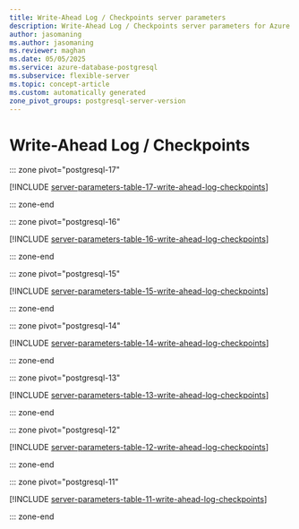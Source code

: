 ```yaml
---
title: Write-Ahead Log / Checkpoints server parameters
description: Write-Ahead Log / Checkpoints server parameters for Azure Database for PostgreSQL flexible server.
author: jasomaning
ms.author: jasomaning
ms.reviewer: maghan
ms.date: 05/05/2025
ms.service: azure-database-postgresql
ms.subservice: flexible-server
ms.topic: concept-article
ms.custom: automatically generated
zone_pivot_groups: postgresql-server-version
---
```

# Write-Ahead Log / Checkpoints


::: zone pivot="postgresql-17"

[!INCLUDE [server-parameters-table-17-write-ahead-log-checkpoints](./includes/server-parameters-table-17-write-ahead-log-checkpoints.md)]

::: zone-end


::: zone pivot="postgresql-16"

[!INCLUDE [server-parameters-table-16-write-ahead-log-checkpoints](./includes/server-parameters-table-16-write-ahead-log-checkpoints.md)]

::: zone-end


::: zone pivot="postgresql-15"

[!INCLUDE [server-parameters-table-15-write-ahead-log-checkpoints](./includes/server-parameters-table-15-write-ahead-log-checkpoints.md)]

::: zone-end


::: zone pivot="postgresql-14"

[!INCLUDE [server-parameters-table-14-write-ahead-log-checkpoints](./includes/server-parameters-table-14-write-ahead-log-checkpoints.md)]

::: zone-end


::: zone pivot="postgresql-13"

[!INCLUDE [server-parameters-table-13-write-ahead-log-checkpoints](./includes/server-parameters-table-13-write-ahead-log-checkpoints.md)]

::: zone-end


::: zone pivot="postgresql-12"

[!INCLUDE [server-parameters-table-12-write-ahead-log-checkpoints](./includes/server-parameters-table-12-write-ahead-log-checkpoints.md)]

::: zone-end


::: zone pivot="postgresql-11"

[!INCLUDE [server-parameters-table-11-write-ahead-log-checkpoints](./includes/server-parameters-table-11-write-ahead-log-checkpoints.md)]

::: zone-end


